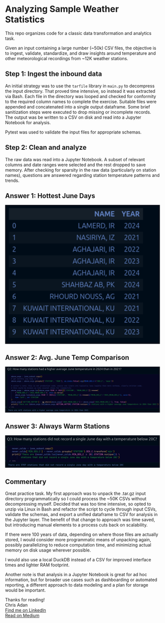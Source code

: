 # Analyzing Sample Weather Statistics

This repo organizes code for a classic data transformation and analytics task.

Given an input containing a large number (~50k) CSV files, the objective is to ingest, validate, standardize, and draw insights around temperature and other meteorological recordings from ~12K weather stations.

## Step 1: Ingest the inbound data

An initial strategy was to use the `tarfile` library in `main.py` to decompress the input directory. That proved time intensive, so instead it was extracted via Bash. Each file in the directory was looped and checked for conformity to the required column names to complete the exercise. Suitable files were appended and concatenated into a single output dataframe. Some brief sanitization steps were executed to drop missing or incomplete records. The output was be written to a CSV on disk and read into a Jupyter Notebook for analysis.

Pytest was used to validate the input files for appropriate schemas.

## Step 2: Clean and analyze

The raw data was read into a Jupyter Notebook. A subset of relevant columns and date ranges were selected and the rest dropped to save memory. After checking for sparsity in the raw data (particularly on station names), questions are answered regarding station temperature patterns and trends.

## Answer 1: Hottest June Days

![Top 10 Stations with Most June Days >30C](./doc/hottest_june_days.png)

## Answer 2: Avg. June Temp Comparison

![Number of Stations with Higher Average June Temperature, 2021 -> 2024](./doc/avg_june_temp_comparison.png)

## Answer 3: Always Warm Stations

![Stations with No June Days <20C (2021-2024)](./doc/always_warm_stations.png)

## Commentary

Great practice task. My first approach was to unpack the .tar.gz input directory programmatically so I could process the ~50K CSVs without decompressing myself. Decided that was too time intensive, so opted to unzip via Linux in Bash and refactor the script to cycle through input CSVs, validate the schemas, and export a unified dataframe to CSV for analysis in the Jupyter layer. The benefit of that change to approach was time saved, but introducing manual elements to a process cuts back on scalability.

If there were 100 years of data, depending on where those files are actually stored, I would consider more programmatic means of unpacking again, possibly parallelizing to reduce computation time, and minimizing actual memory on disk usage wherever possible.

I would also use a local DuckDB instead of a CSV for improved interface times and lighter RAM footprint.

Another note is that analysis in a Jupyter Notebook is great for ad hoc information, but for broader use cases such as dashboarding or automated reporting, a different approach to data modeling and a plan for storage would be important.

Thanks for reading!  
Chris Adan  
[Find me on LinkedIn](https://www.linkedin.com/in/chrisadan/)  
[Read on Medium](https://upandtothewrite.medium.com/)
